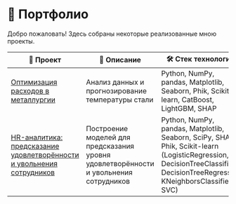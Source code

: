 # 📂 Портфолио

Добро пожаловать! Здесь собраны некоторые реализованные мною проекты.

| 📌 Проект | 📝 Описание | 🛠 Стек технологий |
|----------|------------|------------------|
| [Оптимизация расходов в металлургии](https://github.com/maksimenyamv/Practicum_projects) | Анализ данных и прогнозирование температуры стали | Python, NumPy, pandas, Matplotlib, Seaborn, Phik, Scikit-learn, CatBoost, LightGBM, SHAP|
| [HR-аналитика: предсказание удовлетворённости и увольнения сотрудников](https://github.com/maksimenyamv/HR_analytics) | Построение моделей для предсказания уровня удовлетворённости и увольнения сотрудников | Python, NumPy, pandas, Matplotlib, Seaborn, SciPy, SHAP, Phik, Scikit-learn (LogisticRegression, DecisionTreeClassifier, DecisionTreeRegressor, KNeighborsClassifier, SVC)|
